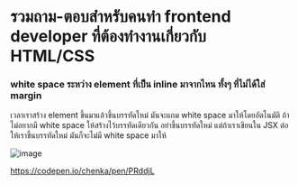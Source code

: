 # รวมถาม-ตอบสำหรับคนทำ frontend developer ที่ต้องทำงานเกี่ยวกับ HTML/CSS

### white space ระหว่าง element ที่เป็น inline มาจากไหน ทั้งๆ ที่ไม่ได้ใส่ margin
เวลาเราสร้าง element ขึ้นมาแล้วขึ้นบรรทัดใหม่ มันจะแถม white space มาให้โดยอัตโนมัติ ถ้าไม่อยากมี white space ให้สร้างไว้บรรทัดเดียวกัน อย่าขึ้นบรรทัดใหม่
แต่ถ้าเราเขียนใน JSX ต่อให้เราขึ้นบรรทัดใหม่ มันก็จะไม่มี white space มาให้

![image](https://user-images.githubusercontent.com/837612/38353199-effc0bba-38df-11e8-8e70-9f84ee8a0ead.png)

https://codepen.io/chenka/pen/PRddjL
